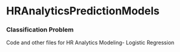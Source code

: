 # HRAnalyticsPredictionModels
### Classification Problem
Code and other files for HR Analytics Modeling- Logistic Regression
